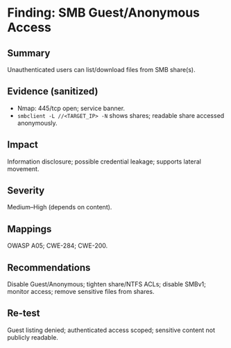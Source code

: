 # Finding: SMB Guest/Anonymous Access

## Summary
Unauthenticated users can list/download files from SMB share(s).

## Evidence (sanitized)
- Nmap: 445/tcp open; service banner.
- `smbclient -L //<TARGET_IP> -N` shows shares; readable share accessed anonymously.

## Impact
Information disclosure; possible credential leakage; supports lateral movement.

## Severity
Medium–High (depends on content).

## Mappings
OWASP A05; CWE-284; CWE-200.

## Recommendations
Disable Guest/Anonymous; tighten share/NTFS ACLs; disable SMBv1; monitor access; remove sensitive files from shares.

## Re-test
Guest listing denied; authenticated access scoped; sensitive content not publicly readable.
